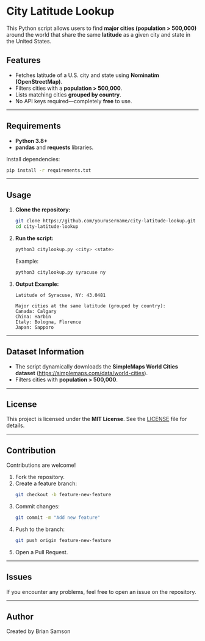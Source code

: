 
# City Latitude Lookup

This Python script allows users to find **major cities (population > 500,000)** around the world that share the same **latitude** as a given city and state in the United States.

## Features
- Fetches latitude of a U.S. city and state using **Nominatim (OpenStreetMap)**.
- Filters cities with a **population > 500,000**.
- Lists matching cities **grouped by country**.
- No API keys required—completely **free** to use.

---

## Requirements
- **Python 3.8+**
- **pandas** and **requests** libraries.

Install dependencies:
```bash
pip install -r requirements.txt
```

---

## Usage
1. **Clone the repository:**
   ```bash
   git clone https://github.com/yourusername/city-latitude-lookup.git
   cd city-latitude-lookup
   ```

2. **Run the script:**
   ```bash
   python3 citylookup.py <city> <state>
   ```

   Example:
   ```bash
   python3 citylookup.py syracuse ny
   ```

3. **Output Example:**
   ```
   Latitude of Syracuse, NY: 43.0481

   Major cities at the same latitude (grouped by country):
   Canada: Calgary
   China: Harbin
   Italy: Bologna, Florence
   Japan: Sapporo
   ```

---

## Dataset Information
- The script dynamically downloads the **SimpleMaps World Cities dataset** (https://simplemaps.com/data/world-cities).
- Filters cities with **population > 500,000**.

---

## License
This project is licensed under the **MIT License**. See the [LICENSE](LICENSE) file for details.

---

## Contribution
Contributions are welcome!  
1. Fork the repository.  
2. Create a feature branch:
   ```bash
   git checkout -b feature-new-feature
   ```
3. Commit changes:
   ```bash
   git commit -m "Add new feature"
   ```
4. Push to the branch:
   ```bash
   git push origin feature-new-feature
   ```
5. Open a Pull Request.

---

## Issues
If you encounter any problems, feel free to open an issue on the repository.

---

## Author
Created by Brian Samson
